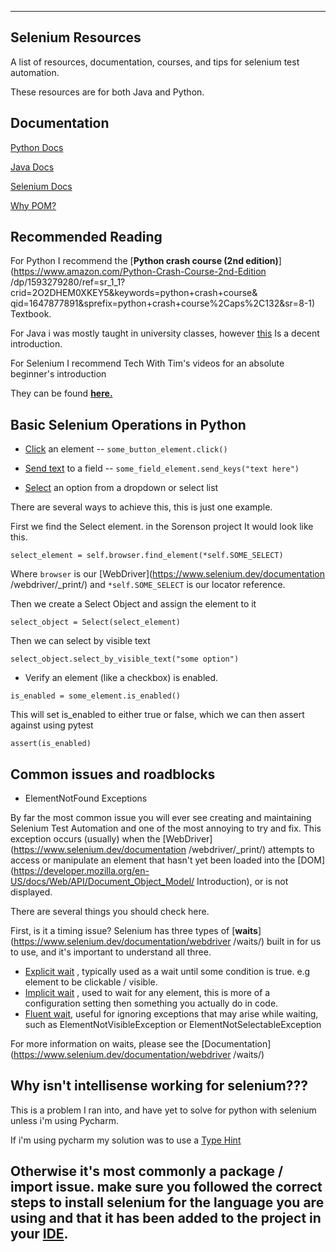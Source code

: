------------------------------------------------------------------------------------------
## Selenium Resources

A list of resources, documentation, courses, and tips for selenium test automation.

These resources are for both Java and Python.

## Documentation

[Python Docs](https://www.python.org/doc/)

[Java Docs](https://docs.oracle.com/en/java/)

[Selenium Docs](https://www.selenium.dev/documentation/)

[Why POM?](https://www.guru99.com/page-object-model-pom-page-factory-in-selenium-ultimate-guide.html)


## Recommended Reading 

For Python I recommend the [**Python crash course (2nd edition)**](https://www.amazon.com/Python-Crash-Course-2nd-Edition
/dp/1593279280/ref=sr_1_1?crid=2O2DHEM0XKEY5&keywords=python+crash+course&
qid=1647877891&sprefix=python+crash+course%2Caps%2C132&sr=8-1) Textbook.

For Java i was mostly taught in university classes, however [this](https://www.w3schools.com/java/java_intro.asp)
 Is a decent introduction.

For Selenium I recommend Tech With Tim's videos for an absolute beginner's introduction

They can be found [**here.**](https://www.youtube.com/playlist?list=PLzMcBGfZo4-n40rB1XaJ0ak1bemvlqumQ)

## Basic Selenium Operations in Python

- [Click](https://www.selenium.dev/documentation/webdriver/elements/interactions/#click) an 
  element -- `some_button_element.click()`

- [Send text](https://www.selenium.dev/documentation/webdriver/elements/interactions/#send-keys) to a 
  field -- `some_field_element.send_keys("text here")`

- [Select](https://www.selenium.dev/documentation/webdriver/elements/select_lists/) an option from a dropdown or select list

There are several ways to achieve this, this is just one example.

First we find the Select element. in the Sorenson project It would look like this.

`select_element = self.browser.find_element(*self.SOME_SELECT)`

Where `browser` is our [WebDriver](https://www.selenium.dev/documentation
/webdriver/_print/) and `*self.SOME_SELECT` is our locator reference.

Then we create a Select Object and assign the element to it

`select_object = Select(select_element)`

Then we can select by visible text

`select_object.select_by_visible_text("some option")`

- Verify an element (like a checkbox) is enabled.

`is_enabled = some_element.is_enabled()`

This will set is_enabled to either true or false, which we can then assert against using pytest

`assert(is_enabled)`


## Common issues and roadblocks

- ElementNotFound Exceptions

By far the most common issue you will ever see creating and maintaining Selenium Test Automation and one of the most
annoying to try and fix. This exception occurs (usually) when the [WebDriver](https://www.selenium.dev/documentation
/webdriver/_print/) attempts to access or manipulate an element that hasn't yet been loaded into the
[DOM](https://developer.mozilla.org/en-US/docs/Web/API/Document_Object_Model/
Introduction), or is not displayed.

There are several things you should check here.

First, is it a timing issue? Selenium has three types of [**waits**](https://www.selenium.dev/documentation/webdriver
/waits/) built in for us to use, and it's important to understand
all three.

+ [Explicit wait](https://www.selenium.dev/documentation/webdriver/waits/#explicit-wait)
  , typically used as a wait until some condition is true. e.g element to be clickable / visible.
+ [Implicit wait](https://www.selenium.dev/documentation/webdriver/waits/#implicit-wait)
  , used to wait for any element, this is more of a configuration setting then something you
 actually do in code.
+ [Fluent wait](https://www.selenium.dev/documentation/webdriver/waits/#fluentwait), useful for ignoring
   exceptions that may arise while waiting, such as ElementNotVisibleException or 
  ElementNotSelectableException

For more information on waits, please see the [Documentation](https://www.selenium.dev/documentation/webdriver
/waits/)

## Why isn't intellisense working for selenium???

This is a problem I ran into, and have yet to solve for python with selenium unless i'm using Pycharm.

If i'm using pycharm my solution was to use a [Type Hint](https://www.jetbrains.com/help/pycharm/type-hinting-in-product.html)

Otherwise it's most commonly a package / import issue. make sure you followed the correct steps to install selenium for
the language you are using and that it has been added to the project in your [IDE](https://www.codecademy.com/article/what-is-an-ide).
------------------------------------------------------------------------------------------






